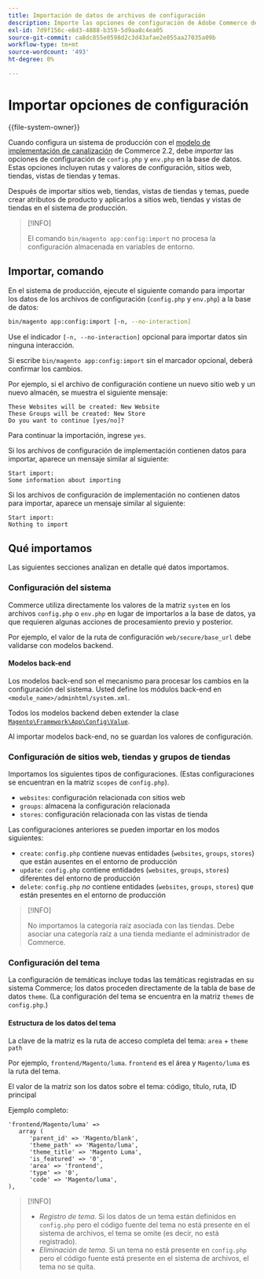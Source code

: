 ```yaml
---
title: Importación de datos de archivos de configuración
description: Importe las opciones de configuración de Adobe Commerce desde los archivos de configuración.
exl-id: 7d9f156c-e8d3-4888-b359-5d9aa8c4ea05
source-git-commit: ca8dc855e0598d2c3d43afae2e055aa27035a09b
workflow-type: tm+mt
source-wordcount: '493'
ht-degree: 0%

---
```


# Importar opciones de configuración

{{file-system-owner}}

Cuando configura un sistema de producción con el [modelo de implementación de canalización](../deployment/technical-details.md) de Commerce 2.2, debe _importar_ las opciones de configuración de `config.php` y `env.php` en la base de datos.
Estas opciones incluyen rutas y valores de configuración, sitios web, tiendas, vistas de tiendas y temas.

Después de importar sitios web, tiendas, vistas de tiendas y temas, puede crear atributos de producto y aplicarlos a sitios web, tiendas y vistas de tiendas en el sistema de producción.

>[!INFO]
>
>El comando `bin/magento app:config:import` no procesa la configuración almacenada en variables de entorno.

## Importar, comando

En el sistema de producción, ejecute el siguiente comando para importar los datos de los archivos de configuración (`config.php` y `env.php`) a la base de datos:

```bash
bin/magento app:config:import [-n, --no-interaction]
```

Use el indicador `[-n, --no-interaction]` opcional para importar datos sin ninguna interacción.

Si escribe `bin/magento app:config:import` sin el marcador opcional, deberá confirmar los cambios.

Por ejemplo, si el archivo de configuración contiene un nuevo sitio web y un nuevo almacén, se muestra el siguiente mensaje:

```
These Websites will be created: New Website
These Groups will be created: New Store
Do you want to continue [yes/no]?
```

Para continuar la importación, ingrese `yes`.

Si los archivos de configuración de implementación contienen datos para importar, aparece un mensaje similar al siguiente:

```
Start import:
Some information about importing
```

Si los archivos de configuración de implementación no contienen datos para importar, aparece un mensaje similar al siguiente:

```
Start import:
Nothing to import
```

## Qué importamos

Las siguientes secciones analizan en detalle qué datos importamos.

### Configuración del sistema

Commerce utiliza directamente los valores de la matriz `system` en los archivos `config.php` o `env.php` en lugar de importarlos a la base de datos, ya que requieren algunas acciones de procesamiento previo y posterior.

Por ejemplo, el valor de la ruta de configuración `web/secure/base_url` debe validarse con modelos backend.

#### Modelos back-end

Los modelos back-end son el mecanismo para procesar los cambios en la configuración del sistema.
Usted define los módulos back-end en `<module_name>/adminhtml/system.xml`.

Todos los modelos backend deben extender la clase [`Magento\Framework\App\Config\Value`](https://github.com/magento/magento2/blob/2.4/lib/internal/Magento/Framework/App/Config/Value.php).

Al importar modelos back-end, no se guardan los valores de configuración.

### Configuración de sitios web, tiendas y grupos de tiendas

Importamos los siguientes tipos de configuraciones.
(Estas configuraciones se encuentran en la matriz `scopes` de `config.php`).

- `websites`: configuración relacionada con sitios web
- `groups`: almacena la configuración relacionada
- `stores`: configuración relacionada con las vistas de tienda

Las configuraciones anteriores se pueden importar en los modos siguientes:

- `create`: `config.php` contiene nuevas entidades (`websites`, `groups`, `stores`) que están ausentes en el entorno de producción
- `update`: `config.php` contiene entidades (`websites`, `groups`, `stores`) diferentes del entorno de producción
- `delete`: `config.php` _no_ contiene entidades (`websites`, `groups`, `stores`) que están presentes en el entorno de producción

>[!INFO]
>
>No importamos la categoría raíz asociada con las tiendas. Debe asociar una categoría raíz a una tienda mediante el administrador de Commerce.

### Configuración del tema

La configuración de temáticas incluye todas las temáticas registradas en su sistema Commerce; los datos proceden directamente de la tabla de base de datos `theme`. (La configuración del tema se encuentra en la matriz `themes` de `config.php`.)

#### Estructura de los datos del tema

La clave de la matriz es la ruta de acceso completa del tema: `area` + `theme path`

Por ejemplo, `frontend/Magento/luma`.
`frontend` es el área y `Magento/luma` es la ruta del tema.

El valor de la matriz son los datos sobre el tema: código, título, ruta, ID principal

Ejemplo completo:

```php?start_inline=1
'frontend/Magento/luma' =>
   array (
      'parent_id' => 'Magento/blank',
      'theme_path' => 'Magento/luma',
      'theme_title' => 'Magento Luma',
      'is_featured' => '0',
      'area' => 'frontend',
      'type' => '0',
      'code' => 'Magento/luma',
),
```

>[!INFO]
>
>- _Registro de tema_. Si los datos de un tema están definidos en `config.php` pero el código fuente del tema no está presente en el sistema de archivos, el tema se omite (es decir, no está registrado).
>- _Eliminación de tema_. Si un tema no está presente en `config.php` pero el código fuente está presente en el sistema de archivos, el tema no se quita.
